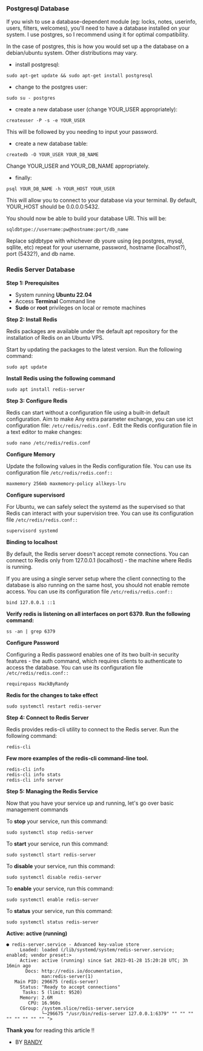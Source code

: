 ### Postgresql Database 

If you wish to use a database-dependent module (eg: locks, notes, userinfo, users, filters, welcomes),
you'll need to have a database installed on your system. I use postgres, so I recommend using it for optimal compatibility.

In the case of postgres, this is how you would set up a the database on a debian/ubuntu system. Other distributions may vary.

- install postgresql:

`sudo apt-get update && sudo apt-get install postgresql`

- change to the postgres user:

`sudo su - postgres`

- create a new database user (change YOUR_USER appropriately):

`createuser -P -s -e YOUR_USER`

This will be followed by you needing to input your password.

- create a new database table:

`createdb -O YOUR_USER YOUR_DB_NAME`

Change YOUR_USER and YOUR_DB_NAME appropriately.

- finally:

`psql YOUR_DB_NAME -h YOUR_HOST YOUR_USER`

This will allow you to connect to your database via your terminal.
By default, YOUR_HOST should be 0.0.0.0:5432.

You should now be able to build your database URI. This will be:

`sqldbtype://username:pw@hostname:port/db_name`

Replace sqldbtype with whichever db youre using (eg postgres, mysql, sqllite, etc)
repeat for your username, password, hostname (localhost?), port (5432?), and db name.

### Redis Server Database 

<b>Step 1: Prerequisites</b>

* System running <b>Ubuntu 22.04</b>
* Access <b>Terminal</b> Command line
* <b>Sudo</b> or <b>root</b> privileges on local or remote machines


<b>Step 2: Install Redis</b>

Redis packages are available under the default apt repository for the installation of Redis on an Ubuntu VPS.

Start by updating the packages to the latest version. Run the following command:

<code>sudo apt update</code>

<b>Install Redis using the following command</b>

<code>sudo apt install redis-server</code>

<b>Step 3: Configure Redis</b>

Redis can start without a configuration file using a built-in default configuration. Aim to make Any extra parameter exchange, you can use ict configuration file: <code>/etc/redis/redis.conf.</code> Edit the Redis configuration file in a text editor to make changes:

<code>sudo nano /etc/redis/redis.conf</code>

<b>Configure Memory</b>

Update the following values ​​in the Redis configuration file. You can use its configuration file <code>/etc/redis/redis.conf::</code>


<code>maxmemory 256mb
maxmemory-policy allkeys-lru</code>

<b>Configure supervisord</b>

For Ubuntu, we can safely select the systemd as the supervised so that Redis can interact with your supervision tree. You can use its configuration file <code>/etc/redis/redis.conf::</code>

<code>supervisord systemd</code>

<b>Binding to localhost</b>

By default, the Redis server doesn't accept remote connections. You can connect to Redis only from 127.0.0.1 (localhost) - the machine where Redis is running.

If you are using a single server setup where the client connecting to the database is also running on the same host, you should not enable remote access. You can use its configuration file <code>/etc/redis/redis.conf::</code>

<code>bind 127.0.0.1 ::1</code>

<b>Verify redis is listening on all interfaces on port 6379. Run the following command:</b>

<code>ss -an | grep 6379</code>

<b>Configure Password</b>

Configuring a Redis password enables one of its two built-in security features - the auth command, which requires clients to authenticate to access the database. You can use its configuration file <code>/etc/redis/redis.conf::</code>

<code>requirepass HackByRandy</code>

<b>Redis for the changes to take effect</b>

<code>sudo systemctl restart redis-server</code>

<b>Step 4: Connect to Redis Server</b>

Redis provides redis-cli utility to connect to the Redis server. Run the following command:

<code>redis-cli</code>

<b>Few more examples of the redis-cli command-line tool.</b>
```
redis-cli info
redis-cli info stats
redis-cli info server
```

<b>Step 5: Managing the Redis Service</b>

Now that you have your service up and running, let's go over basic management commands

To <b>stop</b> your service, run this command:

<code>sudo systemctl stop redis-server</code>

To <b>start</b> your service, run this command:

<code>sudo systemctl start redis-server</code>

To <b>disable</b> your service, run this command:

<code>sudo systemctl disable redis-server</code>

To <b>enable</b> your service, run this command:

<code>sudo systemctl enable redis-server</code>

To <b>status</b> your service, run this command:

<code>sudo systemctl status redis-server</code>

<b>Active: active (running)</b>
```
● redis-server.service - Advanced key-value store
     Loaded: loaded (/lib/systemd/system/redis-server.service; enabled; vendor preset:>
     Active: active (running) since Sat 2023-01-28 15:20:28 UTC; 3h 16min ago
       Docs: http://redis.io/documentation,
             man:redis-server(1)
   Main PID: 296675 (redis-server)
     Status: "Ready to accept connections"
      Tasks: 5 (limit: 9520)
     Memory: 2.6M
        CPU: 16.960s
     CGroup: /system.slice/redis-server.service
             └─296675 "/usr/bin/redis-server 127.0.0.1:6379" "" "" "" "" "" "" "" "" ">

```

<b>Thank you</b> for reading this article !!

* BY [RANDY](https://t.me/xtsea)
